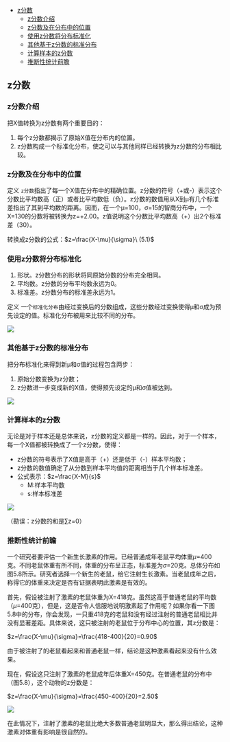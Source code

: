 - [z分数](#z%e5%88%86%e6%95%b0)
  - [z分数介绍](#z%e5%88%86%e6%95%b0%e4%bb%8b%e7%bb%8d)
  - [z分数及在分布中的位置](#z%e5%88%86%e6%95%b0%e5%8f%8a%e5%9c%a8%e5%88%86%e5%b8%83%e4%b8%ad%e7%9a%84%e4%bd%8d%e7%bd%ae)
  - [使用z分数将分布标准化](#%e4%bd%bf%e7%94%a8z%e5%88%86%e6%95%b0%e5%b0%86%e5%88%86%e5%b8%83%e6%a0%87%e5%87%86%e5%8c%96)
  - [其他基于z分数的标准分布](#%e5%85%b6%e4%bb%96%e5%9f%ba%e4%ba%8ez%e5%88%86%e6%95%b0%e7%9a%84%e6%a0%87%e5%87%86%e5%88%86%e5%b8%83)
  - [计算样本的z分数](#%e8%ae%a1%e7%ae%97%e6%a0%b7%e6%9c%ac%e7%9a%84z%e5%88%86%e6%95%b0)
  - [推断性统计前瞻](#%e6%8e%a8%e6%96%ad%e6%80%a7%e7%bb%9f%e8%ae%a1%e5%89%8d%e7%9e%bb)

## z分数
### z分数介绍
把X值转换为z分数有两个重要目的：
1. 每个z分数都揭示了原始X值在分布内的位置。
2. z分数构成一个标准化分布，使之可以与其他同样已经转换为z分数的分布相比较。

### z分数及在分布中的位置
定义 `z分数`指出了每一个X值在分布中的精确位置。z分数的符号（+或-）表示这个分数比平均数高（正）或者比平均数低（负）。z分数的数值用从X到μ有几个标准差指出了其到平均数的距离。因而，在一个μ=100，σ=15的智商分布中，一个X=130的分数将被转换为z=+2.00。z值说明这个分数比平均数高（+）出2个标准差（30）。

转换成z分数的公式：$z=\frac{X-\mu}{\sigma}\ (5.1)$

### 使用z分数将分布标准化
1. 形状。z分数分布的形状将同原始分数的分布完全相同。
2. 平均数。z分数的分布平均数永远为0。
3. 标准差。z分数分布的标准差永远为1。

定义 一个`标准化分布`由经过变换后的分数组成，这些分数经过变换使得μ和σ成为预先设定的值。标准化分布被用来比较不同的分布。

![](http://ou8qjsj0m.bkt.clouddn.com//17-10-24/47434576.jpg)

### 其他基于z分数的标准分布
把分布标准化来得到新μ和σ值的过程包含两步：
1. 原始分数变换为z分数；
2. z分数进一步变成新的X值，使得预先设定的μ和σ值被达到。

![](http://ou8qjsj0m.bkt.clouddn.com//17-10-24/50874194.jpg)

### 计算样本的z分数
无论是对于样本还是总体来说，z分数的定义都是一样的。因此，对于一个样本，每一个X值都被转换成了一个z分数，使得：
- z分数的符号表示了X值是高于（+）还是低于（-）样本平均数；
- z分数的数值确定了从分数到样本平均值的距离相当于几个样本标准差。
- 公式表示：$z=\frac{X-M}{s}$
  - M:样本平均数
  - s:样本标准差

![](http://ou8qjsj0m.bkt.clouddn.com//17-10-24/30775854.jpg)

（勘误：z分数的和是∑z=0）

### 推断性统计前瞻
一个研究者要评估一个新生长激素的作用。已经普通成年老鼠平均体重$\mu$=400克。不同老鼠体重有所不同，体重的分布呈正态，标准差为$\sigma$=20克。总体分布如图5.8所示。研究者选择一个新生的老鼠，给它注射生长激素。当老鼠成年之后，称得它的体重来决定是否有证据表明此激素是有效的。

首先，假设被注射了激素的老鼠体重为X=418克。虽然这高于普通老鼠的平均数（$\mu$=400克），但是，这是否令人信服地说明激素起了作用呢？如果你看一下图5.8中的分布，你会发现，一只重418克的老鼠和没有经过注射的普通老鼠相比并没有显著差距。具体来说，这只被注射的老鼠位于分布中心的位置，其z分数是：

$z=\frac{X-\mu}{\sigma}=\frac{418-400}{20}=0.90$

由于被注射了的老鼠看起来和普通老鼠一样，结论是这种激素看起来没有什么效果。

现在，假设这只注射了激素的老鼠成年后体重X=450克。在普通老鼠的分布中（图5.8），这个动物的z分数是：

$z=\frac{X-\mu}{\sigma}=\frac{450-400}{20}=2.50$

![](http://ou8qjsj0m.bkt.clouddn.com//17-10-24/86859005.jpg)

在此情况下，注射了激素的老鼠比绝大多数普通老鼠明显大，那么得出结论，这种激素对体重有影响是很自然的。
